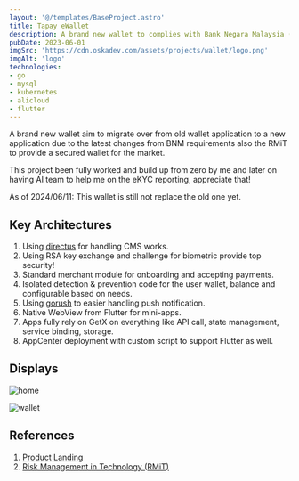 ```yaml
---
layout: '@/templates/BaseProject.astro'
title: Tapay eWallet
description: A brand new wallet to complies with Bank Negara Malaysia (BNM) requirements.
pubDate: 2023-06-01
imgSrc: 'https://cdn.oskadev.com/assets/projects/wallet/logo.png'
imgAlt: 'logo'
technologies:
- go
- mysql
- kubernetes
- alicloud
- flutter
---
```


A brand new wallet aim to migrate over from old wallet application to a new application due to the latest changes from BNM requirements also the RMiT to provide a secured wallet for the market.

This project been fully worked and build up from zero by me and later on having AI team to help me on the eKYC reporting, appreciate that!

As of 2024/06/11: This wallet is still not replace the old one yet.

## Key Architectures

1. Using [directus](https://directus.io/) for handling CMS works.
2. Using RSA key exchange and challenge for biometric provide top security!
3. Standard merchant module for onboarding and accepting payments.
4. Isolated detection & prevention code for the user wallet, balance and configurable based on needs.
5. Using [gorush](https://github.com/appleboy/gorush) to easier handling push notification.
6. Native WebView from Flutter for mini-apps.
7. Apps fully rely on GetX on everything like API call, state management, service binding, storage.
8. AppCenter deployment with custom script to support Flutter as well.

## Displays

![home](/assets/projects/wallet/1.png)

![wallet](/assets/projects/wallet/2.png)


## References

1. <a href="https://www.tapay.world/" target="_blank"> Product Landing</a>
2. <a href="https://www.bnm.gov.my/documents/20124/963937/Risk+Management+in+Technology+(RMiT).pdf/810b088e-6f4f-aa35-b603-1208ace33619?t=1592866162078" target="_blank">Risk Management in Technology (RMiT)</a>